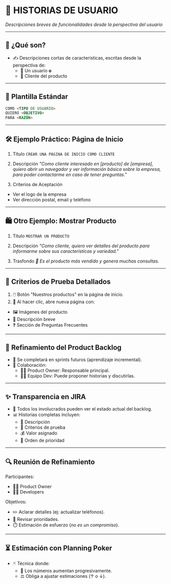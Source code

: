 # 📖 **HISTORIAS DE USUARIO**  
*Descripciones breves de funcionalidades desde la perspectiva del usuario*  

---

## 🎯 **¿Qué son?**  
- ✍️ Descripciones cortas de características, escritas desde la perspectiva de:  
  - 👥 Un usuario **o**  
  - 🏢 Cliente del producto  

---

## 📝 **Plantilla Estándar**  
```markdown
COMO <TIPO DE USUARIO>  
QUIERO <OBJETIVO>  
PARA <RAZÓN>
```

---

## **🛠 Ejemplo Práctico: Página de Inicio**
1. Título
`CREAR UNA PÁGINA DE INICIO COMO CLIENTE`

2. Descripción
*"Como cliente interesado en [producto] de [empresa], quiero abrir un navegador y ver información básica sobre la empresa, para poder contactarme en caso de tener preguntas."*

3. Criterios de Aceptación
- Ver el logo de la empresa
- Ver dirección postal, email y teléfono

---

## **🛍 Otro Ejemplo: Mostrar Producto**
1. Título
`MOSTRAR UN PRODUCTO`

2. Descripción
*"Como cliente, quiero ver detalles del producto para informarme sobre sus características y variedad."*

3. Trasfondo
*📌 Es el producto más vendido y genera muchas consultas.*

---

## **🧪 Criterios de Prueba Detallados**
1. 🖱️ Botón "Nuestros productos" en la página de inicio.
2. 🔗 Al hacer clic, abre nueva página con:
  - 🖼️ Imágenes del producto
  - 📝 Descripción breve
  - ❓ Sección de Preguntas Frecuentes

---

## **🔄 Refinamiento del Product Backlog**
- 📅 Se completará en sprints futuros (aprendizaje incremental).
- 🤝 Colaboración:
  - 🧑‍💼 Product Owner: Responsable principal.
  - 👨‍💻 Equipo Dev: Puede proponer historias y discutirlas.

---

## **✨ Transparencia en JIRA**
- 👀 Todos los involucrados pueden ver el estado actual del backlog.
- 📊 Historias completas incluyen:
  - 📖 Descripción
  - 🧪 Criterios de prueba
  - 💰 Valor asignado
  - 🔢 Orden de prioridad

---

## **🔍 Reunión de Refinamiento**
Participantes:
- 🧑‍💼 Product Owner
- 👨‍💻 Developers

Objetivos:
- ✏️ Aclarar detalles (ej: actualizar teléfonos).
- 🔄 Revisar prioridades.
- ⏱️ Estimación de esfuerzo (*no es un compromiso*).

---

## **⏳ Estimación con Planning Poker**
- 🃏 Técnica donde:
  - 🔢 Los números aumentan progresivamente.
  - ⚖️ Obliga a ajustar estimaciones (↑ o ↓).
